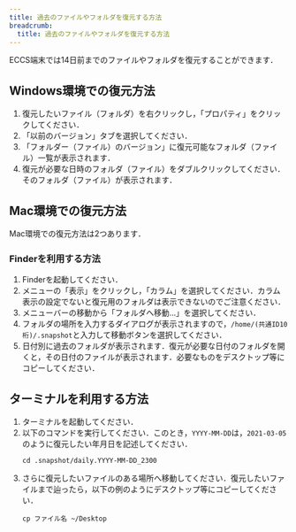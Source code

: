 ```yaml
---
title: 過去のファイルやフォルダを復元する方法
breadcrumb:
  title: 過去のファイルやフォルダを復元する方法
---
```


ECCS端末では14日前までのファイルやフォルダを復元することができます．

## Windows環境での復元方法

1. 復元したいファイル（フォルダ）を右クリックし，「プロパティ」をクリックしてください．
2. 「以前のバージョン」タブを選択してください．
3. 「フォルダー（ファイル）のバージョン」に復元可能なフォルダ（ファイル）一覧が表示されます．
4. 復元が必要な日時のフォルダ（ファイル）をダブルクリックしてください．そのフォルダ（ファイル）が表示されます．

## Mac環境での復元方法

Mac環境での復元方法は2つあります．

### Finderを利用する方法

1. Finderを起動してください．
2. メニューの「表示」をクリックし，「カラム」を選択してください．カラム表示の設定でないと復元用のフォルダは表示できないのでご注意ください．
3. メニューバーの移動から「フォルダへ移動...」を選択してください．
4. フォルダの場所を入力するダイアログが表示されますので，`/home/(共通ID10桁)/.snapshot`と入力して移動ボタンを選択してください．
5. 日付別に過去のフォルダが表示されます．復元が必要な日付のフォルダを開くと，その日付のファイルが表示されます．必要なものをデスクトップ等にコピーしてください．

## ターミナルを利用する方法

1. ターミナルを起動してください．
2. 以下のコマンドを実行してください．このとき，`YYYY-MM-DD`は，`2021-03-05`のように復元したい年月日を記述してください．
   ```
   cd .snapshot/daily.YYYY-MM-DD_2300
   ```
3. さらに復元したいファイルのある場所へ移動してください．復元したいファイルまで辿ったら，以下の例のようにデスクトップ等にコピーしてください．
   ```
   cp ファイル名 ~/Desktop
   ```
